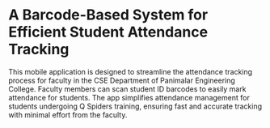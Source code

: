 # A Barcode-Based System for Efficient Student Attendance Tracking

This mobile application is designed to streamline the attendance tracking process for faculty in the CSE Department of Panimalar Engineering College. Faculty members can scan student ID barcodes to easily mark attendance for students. The app simplifies attendance management for students undergoing Q Spiders training, ensuring fast and accurate tracking with minimal effort from the faculty.
